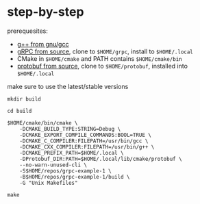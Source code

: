 # step-by-step

prerequesites:

- [g++ from gnu/gcc](https://ftp.gnu.org/gnu/gcc/)
- [gRPC from source](https://github.com/grpc/grpc), clone to `$HOME/grpc`, install to `$HOME/.local`
- CMake in `$HOME/cmake` and PATH contains `$HOME/cmake/bin`
- [protobuf from source](https://github.com/protocolbuffers/protobuf), clone to `$HOME/protobuf`, installed into `$HOME/.local`

make sure to use the latest/stable versions

```shell
mkdir build

cd build

$HOME/cmake/bin/cmake \
    -DCMAKE_BUILD_TYPE:STRING=Debug \
    -DCMAKE_EXPORT_COMPILE_COMMANDS:BOOL=TRUE \
    -DCMAKE_C_COMPILER:FILEPATH=/usr/bin/gcc \
    -DCMAKE_CXX_COMPILER:FILEPATH=/usr/bin/g++ \
    -DCMAKE_PREFIX_PATH=$HOME/.local \
    -DProtobuf_DIR:PATH=$HOME/.local/lib/cmake/protobuf \
    --no-warn-unused-cli \
    -S$HOME/repos/grpc-example-1 \
    -B$HOME/repos/grpc-example-1/build \
    -G "Unix Makefiles"

make
```
